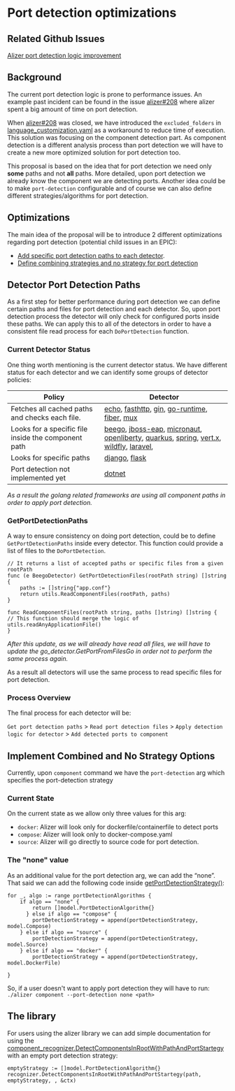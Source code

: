 # Port detection optimizations

## Related Github Issues
[Alizer port detection logic improvement](https://github.com/redhat-developer/alizer/issues/250)

## Background
The current port detection logic is prone to performance issues. An example past incident can be found in the issue [alizer#208](https://github.com/redhat-developer/alizer/issues/208) where alizer spent a big amount of time on port detection.

When [alizer#208](https://github.com/redhat-developer/alizer/issues/208) was closed, we have introduced the `excluded_folders` in [language_customization.yaml](https://github.com/redhat-developer/alizer/blob/main/go/pkg/utils/langfiles/resources/languages-customization.yml) as a workaround to reduce time of execution. This solution was focusing on the component detection part. As component detection is a different analysis process than port detection we will have to create a new more optimized solution for port detection too.

This proposal is based on the idea that for port detection we need only **some** paths and not **all** paths. More detailed, upon port detection we already know the component we are detecting ports. Another idea could be to make `port-detection` configurable and of course we can also define different strategies/algorithms for port detection.

## Optimizations
The main idea of the proposal will be to introduce 2 different optimizations regarding port detection (potential child issues in an EPIC):

* [Add specific port detection paths to each detector](#detector-port-detection-paths).
* [Define combining strategies and no strategy for port detection]()

## Detector Port Detection Paths
As a first step for better performance during port detection we can define certain paths and files for port detection and each detector. So, upon port detection process the detector will only check for configured ports inside these paths. We can apply this to all of the detectors in order to have a consistent file read process for each `DoPortDetection` function.

### Current Detector Status
One thing worth mentioning is the current detector status. We have different status for each detector and we can identify some groups of detector policies:

| Policy                                              | Detector                                                                                                                                                                                                                                                                                                                                                                                                                                                                                                                                                                                                                                                                                                                                                                                                                                                                                                                                                                                                                                                                                                                                                                            |
|-----------------------------------------------------|-------------------------------------------------------------------------------------------------------------------------------------------------------------------------------------------------------------------------------------------------------------------------------------------------------------------------------------------------------------------------------------------------------------------------------------------------------------------------------------------------------------------------------------------------------------------------------------------------------------------------------------------------------------------------------------------------------------------------------------------------------------------------------------------------------------------------------------------------------------------------------------------------------------------------------------------------------------------------------------------------------------------------------------------------------------------------------------------------------------------------------------------------------------------------------------|
| Fetches all cached paths and checks each file.      | [echo](https://github.com/redhat-developer/alizer/blob/main/go/pkg/apis/enricher/framework/go/echo_detector.go#L36), [fasthttp](https://github.com/redhat-developer/alizer/blob/main/go/pkg/apis/enricher/framework/go/fasthttp_detector.go#L36), [gin](https://github.com/redhat-developer/alizer/blob/main/go/pkg/apis/enricher/framework/go/gin_detector.go#L36), [go-runtime](https://github.com/redhat-developer/alizer/blob/main/go/pkg/apis/enricher/framework/go/go_detector.go#L36), [fiber](https://github.com/redhat-developer/alizer/blob/main/go/pkg/apis/enricher/framework/go/gofiber_detector.go#L36), [mux](https://github.com/redhat-developer/alizer/blob/main/go/pkg/apis/enricher/framework/go/mux_detector.go#L36)                                                                                                                                                                                                                                                                                                                                                                                                                                            |
| Looks for a specific file inside the component path | [beego](https://github.com/redhat-developer/alizer/blob/main/go/pkg/apis/enricher/framework/go/gin_detector.go#LL36C30-L36C30), [jboss-eap](https://github.com/redhat-developer/alizer/blob/main/go/pkg/apis/enricher/framework/java/jboss_eap_detector.go#L33), [micronaut](https://github.com/redhat-developer/alizer/blob/main/go/pkg/apis/enricher/framework/java/micronaut_detector.go#L49), [openliberty](https://github.com/redhat-developer/alizer/blob/main/go/pkg/apis/enricher/framework/java/openliberty_detector.go#L43), [quarkus](https://github.com/redhat-developer/alizer/blob/main/go/pkg/apis/enricher/framework/java/quarkus_detector.go#L55), [spring](https://github.com/redhat-developer/alizer/blob/main/go/pkg/apis/enricher/framework/java/spring_detector.go#L49), [vert.x](https://github.com/redhat-developer/alizer/blob/main/go/pkg/apis/enricher/framework/java/vertx_detector.go#L44), [wildfly](https://github.com/redhat-developer/alizer/blob/main/go/pkg/apis/enricher/framework/java/wildfly_detector.go#L33),  [laravel](https://github.com/redhat-developer/alizer/blob/main/go/pkg/apis/enricher/framework/php/laravel_detector.go#L32),  |
| Looks for specific paths                            | [django](https://github.com/redhat-developer/alizer/blob/main/go/pkg/apis/enricher/framework/python/django_detector.go#L30), [flask](https://github.com/redhat-developer/alizer/blob/main/go/pkg/apis/enricher/framework/python/flask_detector.go)                                                                                                                                                                                                                                                                                                                                                                                                                                                                                                                                                                                                                                                                                                                                                                                                                                                                                                                                  |
| Port detection not implemented yet                  | [dotnet](https://github.com/redhat-developer/alizer/blob/main/go/pkg/apis/enricher/framework/dotnet/dotnet_detector.go#L54)                                                                                                                                                                                                                                                                                                                                                                                                                                                                                                                                                                                                                                                                                                                                                                                                                                                                                                                                                                                                                                                         |                                                                                                                                                                                                                                                                                                                                                                                                                                                                                                                                                                                                                                                                                                                                                                                                                                                                                                                     |

*As a result the golang related frameworks are using all component paths in order to apply port detection.*

### GetPortDetectionPaths
A way to ensure consistency on doing port detection, could be to define `GetPortDetectionPaths` inside every detector. This function could provide a list of files to the `DoPortDetection`.

```golang
// It returns a list of accepted paths or specific files from a given rootPath
func (e BeegoDetector) GetPortDetectionFiles(rootPath string) []string {
	paths := []string{"app.conf"}
	return utils.ReadComponentFiles(rootPath, paths)
}

func ReadComponentFiles(rootPath string, paths []string) []string {
// This function should merge the logic of utils.readAnyApplicationFile()
}
```

*After this update, as we will already have read all files, we will have to update the go_detector.GetPortFromFilesGo in order not to perform the same process again.*

As a result all detectors will use the same process to read specific files for port detection.

### Process Overview
The final process for each detector will be:

`Get port detection paths` > `Read port detection files` > `Apply detection logic for detector` > `Add detected ports to component`

## Implement Combined and No Strategy Options
Currently, upon `component` command we have the `port-detection` arg which specifies the port-detection strategy


### Current State
On the current state as we allow only three values for this arg:

* `docker`: Alizer will look only for dockerfile/containerfile to detect ports
* `compose`: Alizer will look only to docker-compose.yaml
* `source`: Alizer will go directly to source code for port detection.

### The "none" value
As an additional value for the port detection arg, we can add the “none”. That said we can add the following code inside [getPortDetectionStrategy()](https://github.com/redhat-developer/alizer/blob/main/go/pkg/cli/component/component.go#L43):

```golang
for _, algo := range portDetectionAlgorithms {
	if algo == "none" {
		return []model.PortDetectionAlgorithm{}
      } else if algo == "compose" {
		portDetectionStrategy = append(portDetectionStrategy, model.Compose)
	} else if algo == "source" {
		portDetectionStrategy = append(portDetectionStrategy, model.Source)
	} else if algo == "docker" {
		portDetectionStrategy = append(portDetectionStrategy, model.DockerFile)

}
```

So, if a user doesn't want to apply port detection they will have to run:
```./alizer component --port-detection none <path>```

## The library
For users using the alizer library we can add simple documentation for using the [component_recognizer.DetectComponentsInRootWithPathAndPortStartegy](https://github.com/redhat-developer/alizer/blob/main/go/pkg/apis/recognizer/component_recognizer.go#L41) with an empty port detection strategy:

```golang
emptyStrategy := []model.PortDetectionAlgorithm{}
recognizer.DetectComponentsInRootWithPathAndPortStartegy(path, emptyStrategy, , &ctx)
```
